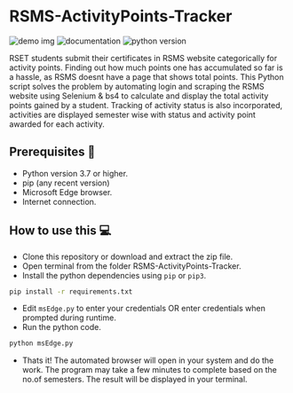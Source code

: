 # RSMS-ActivityPoints-Tracker
![demo img](https://github.com/notalanjoseph/RSMS-ActivityPoints-Tracker/blob/main/demo.png)
![documentation](https://img.shields.io/readthedocs/gspread?logo=readthedocs)
![python version](https://img.shields.io/pypi/pyversions/gspread?style=pypi)

RSET students submit their certificates in RSMS website categorically for activity points.
Finding out how much points one has accumulated so far is a hassle, as RSMS doesnt have a page that shows total points.
This Python script solves the problem by automating login and scraping the RSMS website using Selenium & bs4 to calculate and display the total activity points gained by a student.
Tracking of activity status is also incorporated, activities are displayed semester wise with status and activity point awarded for each activity.

## Prerequisites 🏁

- Python version 3.7 or higher.
- pip (any recent version)
- Microsoft Edge browser.
- Internet connection.

## How to use this 💻

- Clone this repository or download and extract the zip file.
- Open terminal from the folder RSMS-ActivityPoints-Tracker.
- Install the python dependencies using `pip` or `pip3`.
```bash
pip install -r requirements.txt
``` 
- Edit `msEdge.py` to enter your credentials OR enter credentials when prompted during runtime.
- Run the python code.
```bash
python msEdge.py
``` 
- Thats it! The automated browser will open in your system and do the work. The program may take a few minutes to complete based on the no.of semesters. The result will be displayed in your terminal.